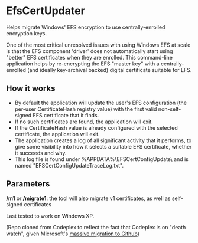 # EfsCertUpdater
Helps migrate Windows' EFS encryption to use centrally-enrolled encryption keys.

One of the most critical unresolved issues with using Windows EFS at scale is that the EFS component 'driver' does not automatically start using "better" EFS certificates when they are enrolled. This command-line application helps by re-encrypting the EFS "master key" with a centrally-enrolled (and ideally key-archival backed) digital certificate suitable for EFS.

## How it works
* By default the application will update the user's EFS configuration (the per-user CertificateHash registry value) with the first valid non-self-signed EFS certificate that it finds.
* If no such certificates are found, the application will exit.
* If the CertificateHash value is already configured with the selected certificate, the application will exit.
* The application creates a log of all significant activity that it performs, to give some visibility into how it selects a suitable EFS certificate, whether it succeeds and why.
* This log file is found under %APPDATA%\EFSCertConfigUpdate\ and is named "EFSCertConfigUpdateTraceLog.txt".

## Parameters
__/m1__ or __/migrate1__: the tool will also migrate v1 certificates, as well as self-signed certificates

Last tested to work on Windows XP.

(Repo cloned from Codeplex to reflect the fact that Codeplex is on "death watch", given Microsoft's [massive migration to Github](http://www.theregister.co.uk/2015/01/15/codeplex_repository_out_of_favour_as_microsoft_moves_major_projects_to_github/))
